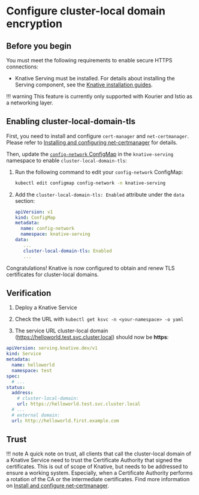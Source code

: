 # Configure cluster-local domain encryption

## Before you begin

You must meet the following requirements to enable secure HTTPS connections:

- Knative Serving must be installed. For details about installing the Serving
  component, see the [Knative installation guides](../../install/yaml-install/serving/install-serving-with-yaml.md).

!!! warning
    This feature is currently only supported with Kourier and Istio as a networking layer.

## Enabling cluster-local-domain-tls

First, you need to install and configure `cert-manager` and `net-certmanager`. Please refer to [Installing and configuring net-certmanager](./install-and-configure-net-certmanager.md) for details.

Then, update the [`config-network` ConfigMap](https://github.com/knative/serving/blob/main/config/core/configmaps/network.yaml) in the `knative-serving` namespace to enable `cluster-local-domain-tls`:

1.  Run the following command to edit your `config-network` ConfigMap:

    ```bash
    kubectl edit configmap config-network -n knative-serving
    ```

1.  Add the `cluster-local-domain-tls: Enabled` attribute under the `data` section:

    ```yaml
    apiVersion: v1
    kind: ConfigMap
    metadata:
      name: config-network
      namespace: knative-serving
    data:
       ...
       cluster-local-domain-tls: Enabled
       ...
    ```

Congratulations! Knative is now configured to obtain and renew TLS certificates for cluster-local domains.


## Verification

1. Deploy a Knative Service

1. Check the URL with `kubectl get ksvc -n <your-namespace> -o yaml`

1. The service URL cluster-local domain (https://helloworld.test.svc.cluster.local) should now be **https**:

```yaml
apiVersion: serving.knative.dev/v1
kind: Service
metadata:
  name: helloworld
  namespace: test
spec:
  # ...
status:
  address:
    # cluster-local-domain:
    url: https://helloworld.test.svc.cluster.local
  # ...
  # external domain:
  url: http://helloworld.first.example.com
```


## Trust

!!! note
    A quick note on trust, all clients that call the cluster-local domain of a Knative Service need to trust the Certificate Authority
    that signed the certificates. This is out of scope of Knative, but needs to be addressed to ensure a working system. Especially,
    when a Certificate Authority performs a rotation of the CA or the intermediate certificates. Find more information on
    [Install and configure net-certmanager](./install-and-configure-net-certmanager.md#managing-trust-and-rotation-without-downtime).

